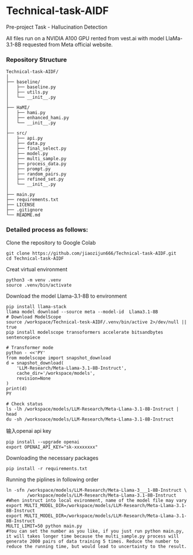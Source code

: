 # Technical-task-AIDF
Pre-project Task - Hallucination Detection

All files run on a NVIDIA A100 GPU rented from vest.ai with model LlaMa-3.1-8B requested from Meta official website.
### Repository Structure
```
Technical-task-AIDF/
│
├── baseline/                                 
│   ├── baseline.py     
│   ├── utils.py                              
│   └── __init__.py
│
├── HaMI/                                     
│   ├── hami.py                               
│   ├── enhanced_hami.py                     
│   └── __init__.py
│
├── src/                                      
│   ├── api.py                                
│   ├── data.py                               
│   ├── final_select.py                       
│   ├── model.py                             
│   ├── multi_sample.py                      
│   ├── process_data.py                       
│   ├── prompt.py                             
│   ├── random_pairs.py                       
│   ├── refined_set.py                        
│   └── __init__.py
│
├── main.py                                   
├── requirements.txt                         
├── LICENSE                                   
├── .gitignore                               
└── README.md                                 
```
### Detailed process as follows:
Clone the repository to Google Colab
```{bash}
git clone https://github.com/jiaozijun666/Technical-task-AIDF.git
cd Technical-task-AIDF
```
Creat virtual environment
```{python}
python3 -m venv .venv
source .venv/bin/activate
```
Download the model Llama-3.1-8B to environment
```{bash}
pip install llama-stack
llama model download --source meta --model-id  Llama3.1-8B
# Download ModelScope
source /workspace/Technical-tesk-AIDF/.venv/bin/active 2>/dev/null || true
pip install modelscope transoformers accelerate bitsandbytes sentencepiece

# Transformer mode
python - <<'PY'
from modelscope import snapshot_download
d = snapshot_download(
    'LLM-Research/Meta-Llama-3.1-8B-Instruct',
    cache_dir='/workspace/models',
    revision=None
)
print(d)
PY

# Check status
ls -lh /workspace/models/LLM-Research/Meta-Llama-3.1-8B-Instruct | head
du -sh /worksoace/models/LLM-Research/Meta-Llama-3.1-8B-Instruct
```
输入openai api key
```{bash}
pip install --upgrade openai
export OPENAI_API_KEY="sk-xxxxxxxx"
```

Downloading the necessary packages
```{bash}
pip install -r requirements.txt
```

Running the piplines in following order
```{bash}
ln -sfn /workspace/models/LLM-Research/Meta-Llama-3___1-8B-Instruct \
        /workspace/models/LLM-Research/Meta-Llama-3.1-8B-Instruct #When instruct into local evironment, name of the model file may vary
export MULTI_MODEL_DIR=/workspace/models/LLM-Research/Meta-Llama-3.1-8B-Instruct
export MULTI_MODEL_DIR=/workspace/models/LLM-Research/Meta-Llama-3.1-8B-Instruct
MULTI_LIMIT=50 python main.py
#You can set the number as you like, if you just run python main.py, it will takes longer time because the multi_sample.py process will generate 2000 pairs of data training 5 times. Reduce the number to reduce the running time, but would lead to uncertainty to the result.  
```
